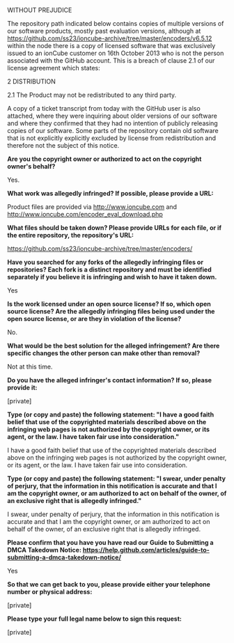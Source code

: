 WITHOUT PREJUDICE

The repository path indicated below contains copies of multiple versions of our software products, mostly past evaluation versions, although at https://github.com/ss23/ioncube-archive/tree/master/encoders/v6.5.12 within the node there is a copy of licensed software that was exclusively issued to an ionCube customer on 16th October 2013 who is not the person associated with the GitHub account. This is a breach of clause 2.1 of our license agreement which states:

2 DISTRIBUTION

2.1 The Product may not be redistributed to any third party.

A copy of a ticket transcript from today with the GitHub user is also attached, where they were inquiring about older versions of our software and where they confirmed that they had no intention of publicly releasing copies of our software. Some parts of the repository contain old software that is not explicitly explicitly excluded by license from redistribution and therefore not the subject of this notice.

**Are you the copyright owner or authorized to act on the copyright owner's behalf?**  

Yes.

**What work was allegedly infringed? If possible, please provide a URL:**  

Product files are provided via http://www.ioncube.com and http://www.ioncube.com/encoder_eval_download.php

**What files should be taken down? Please provide URLs for each file, or if the entire repository, the repository's URL:**  

https://github.com/ss23/ioncube-archive/tree/master/encoders/

**Have you searched for any forks of the allegedly infringing files or repositories? Each fork is a distinct repository and must be identified separately if you believe it is infringing and wish to have it taken down.**  

Yes

**Is the work licensed under an open source license? If so, which open source license? Are the allegedly infringing files being used under the open source license, or are they in violation of the license?**  

No.

**What would be the best solution for the alleged infringement? Are there specific changes the other person can make other than removal?**  

Not at this time.

**Do you have the alleged infringer's contact information? If so, please provide it:**  

[private]   

**Type (or copy and paste) the following statement: "I have a good faith belief that use of the copyrighted materials described above on the infringing web pages is not authorized by the copyright owner, or its agent, or the law. I have taken fair use into consideration."**  

I have a good faith belief that use of the copyrighted materials described above on the infringing web pages is not authorized by the copyright owner, or its agent, or the law. I have taken fair use into consideration.

**Type (or copy and paste) the following statement: "I swear, under penalty of perjury, that the information in this notification is accurate and that I am the copyright owner, or am authorized to act on behalf of the owner, of an exclusive right that is allegedly infringed."**  

I swear, under penalty of perjury, that the information in this notification is accurate and that I am the copyright owner, or am authorized to act on behalf of the owner, of an exclusive right that is allegedly infringed.

**Please confirm that you have you have read our Guide to Submitting a DMCA Takedown Notice: https://help.github.com/articles/guide-to-submitting-a-dmca-takedown-notice/**  

Yes

**So that we can get back to you, please provide either your telephone number or physical address:**  

[private]  

**Please type your full legal name below to sign this request:**  

[private]  
